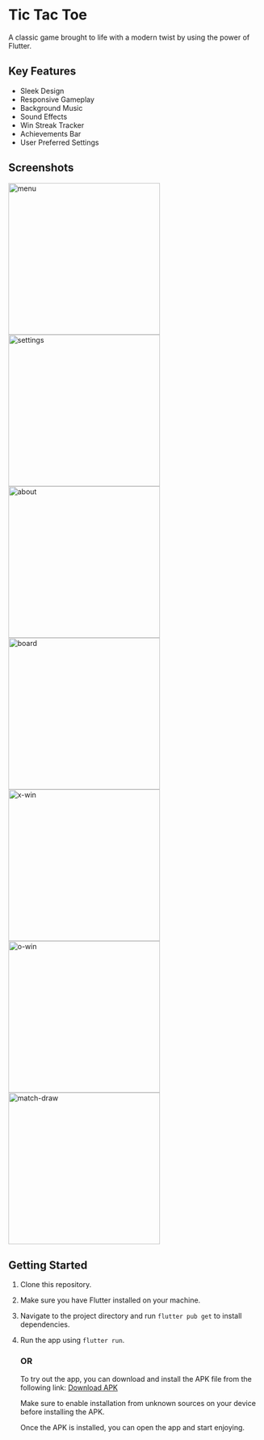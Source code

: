 # Tic Tac Toe

A classic game brought to life with a modern twist by using the power of Flutter.

## Key Features
- Sleek Design
- Responsive Gameplay
- Background Music
- Sound Effects
- Win Streak Tracker
- Achievements Bar
- User Preferred Settings

## Screenshots
<img src="assets/screenshots/menu.png" alt="menu" width="300" />
<img src="assets/screenshots/settings.png" alt="settings" width="300" />
<img src="assets/screenshots/about.png" alt="about" width="300" />
<img src="assets/screenshots/board.png" alt="board" width="300" />
<img src="assets/screenshots/x-win.png" alt="x-win" width="300" />
<img src="assets/screenshots/o-win.png" alt="o-win" width="300" />
<img src="assets/screenshots/match-draw.png" alt="match-draw" width="300" />

## Getting Started
1. Clone this repository.
2. Make sure you have Flutter installed on your machine.
3. Navigate to the project directory and run `flutter pub get` to install dependencies.
4. Run the app using `flutter run`.

    ### OR

    To try out the app, you can download and install the APK file from the following link:
    [Download APK](https://drive.google.com/file/d/1F5I415sAdCH15wEOyu8hQ1T3s1i08Kzm/view?usp=sharing)
    
    Make sure to enable installation from unknown sources on your device before installing the APK.
    
    Once the APK is installed, you can open the app and start enjoying.
